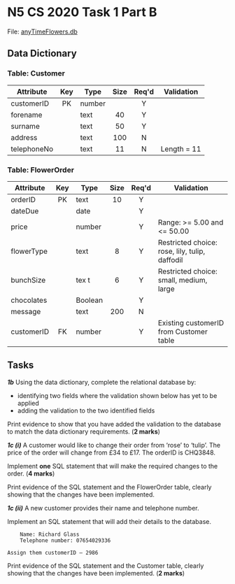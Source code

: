 # N5 CS 2020 Task 1 Part B


File: [anyTimeFlowers.db](assets/anyTimeFlowers.db "Download file")


## Data Dictionary

### Table: Customer

| Attribute   | Key   | Type   | Size  | Req'd | Validation  |
| ---------   | :---: | ----   | :---: | :---: | ----------  |
| customerID  | PK    | number |       | Y     |             |
| forename    |       | text   | 40    | Y     |             |
| surname     |       | text   | 50    | Y     |             |
| address     |       | text   | 100   | N     |             |
| telephoneNo |       | text   | 11    | N     | Length = 11 |

### Table: FlowerOrder

| Attribute  | Key   | Type    | Size  | Req'd | Validation |
| ---------  | :---: | ----    | :---: | :---: | ---------- |
| orderID    | PK    | text    | 10    | Y     |            |
| dateDue    |       | date    |       | Y     |            |
| price      |       | number  |       | Y     | Range: >= 5.00 and <= 50.00 |
| flowerType |       | text    | 8     | Y     | Restricted choice: rose, lily, tulip, daffodil  |
| bunchSize  |       | tex   t | 6     | Y     | Restricted choice: small, medium, large |
| chocolates |       | Boolean |       | Y     |            |
| message    |       | text    | 200   | N     |            |
| customerID | FK    | number  |       | Y     | Existing customerID from Customer table |


## Tasks

___1b___ Using the data dictionary, complete the relational database by:

* identifying two fields where the validation shown below has yet to be applied
* adding the validation to the two identified fields

Print evidence to show that you have added the validation to the database to match the data dictionary requirements.  (__2 marks__)


___1c (i)___ A customer would like to change their order from ‘rose’ to ‘tulip’. The price of the order will change from £34 to £17. The orderID is CHQ3848.

Implement __one__ SQL statement that will make the required changes to the order. (__4 marks__)

Print evidence of the SQL statement and the FlowerOrder table, clearly showing that the changes have been implemented.


___1c (ii)___ A new customer provides their name and telephone number.

Implement an SQL statement that will add their details to the database.

```
    Name: Richard Glass
    Telephone number: 07654029336
	
Assign them customerID — 2986
```

Print evidence of the SQL statement and the Customer table, clearly showing that the changes have been implemented.  (__2 marks__)
